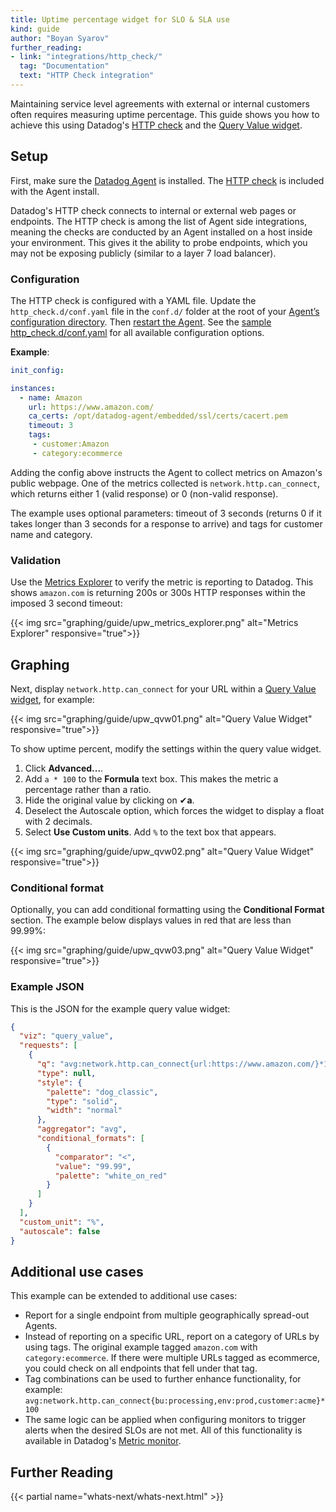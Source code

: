 ```yaml
---
title: Uptime percentage widget for SLO & SLA use
kind: guide
author: "Boyan Syarov"
further_reading:
- link: "integrations/http_check/"
  tag: "Documentation"
  text: "HTTP Check integration"
---
```


Maintaining service level agreements with external or internal customers often requires measuring uptime percentage. This guide shows you how to achieve this using Datadog's [HTTP check][1] and the [Query Value widget][2].

## Setup

First, make sure the [Datadog Agent][3] is installed. The [HTTP check][1] is included with the Agent install.

Datadog's HTTP check connects to internal or external web pages or endpoints. The HTTP check is among the list of Agent side integrations, meaning the checks are conducted by an Agent installed on a host inside your environment. This gives it the ability to probe endpoints, which you may not be exposing publicly (similar to a layer 7 load balancer).

### Configuration

The HTTP check is configured with a YAML file. Update the `http_check.d/conf.yaml` file in the `conf.d/` folder at the root of your [Agent’s configuration directory][4]. Then [restart the Agent][5]. See the [sample http_check.d/conf.yaml][6] for all available configuration options.

**Example**:

```yaml
init_config:

instances:
  - name: Amazon
    url: https://www.amazon.com/
    ca_certs: /opt/datadog-agent/embedded/ssl/certs/cacert.pem
    timeout: 3
    tags:
     - customer:Amazon
     - category:ecommerce
```

Adding the config above instructs the Agent to collect metrics on Amazon's public webpage. One of the metrics collected is `network.http.can_connect`, which returns either 1 (valid response) or 0 (non-valid response).

The example uses optional parameters: timeout of 3 seconds (returns 0 if it takes longer than 3 seconds for a response to arrive) and tags for customer name and category.

### Validation

Use the [Metrics Explorer][7] to verify the metric is reporting to Datadog. This shows `amazon.com` is returning 200s or 300s HTTP responses within the imposed 3 second timeout:

{{< img src="graphing/guide/upw_metrics_explorer.png" alt="Metrics Explorer" responsive="true">}}

## Graphing

Next, display `network.http.can_connect` for your URL within a [Query Value widget][2], for example:

{{< img src="graphing/guide/upw_qvw01.png" alt="Query Value Widget" responsive="true">}}

To show uptime percent, modify the settings within the query value widget.

1. Click **Advanced...**.
2. Add `a * 100` to the **Formula** text box. This makes the metric a percentage rather than a ratio.
3. Hide the original value by clicking on ✔**a**.
4. Deselect the Autoscale option, which forces the widget to display a float with 2 decimals.
5. Select **Use Custom units**. Add `%` to the text box that appears.

{{< img src="graphing/guide/upw_qvw02.png" alt="Query Value Widget" responsive="true">}}

### Conditional format

Optionally, you can add conditional formatting using the **Conditional Format** section. The example below displays values in red that are less than 99.99%:

{{< img src="graphing/guide/upw_qvw03.png" alt="Query Value Widget" responsive="true">}}

### Example JSON

This is the JSON for the example query value widget:

```json
{
  "viz": "query_value",
  "requests": [
    {
      "q": "avg:network.http.can_connect{url:https://www.amazon.com/}*100",
      "type": null,
      "style": {
        "palette": "dog_classic",
        "type": "solid",
        "width": "normal"
      },
      "aggregator": "avg",
      "conditional_formats": [
        {
          "comparator": "<",
          "value": "99.99",
          "palette": "white_on_red"
        }
      ]
    }
  ],
  "custom_unit": "%",
  "autoscale": false
}
```

## Additional use cases

This example can be extended to additional use cases:

* Report for a single endpoint from multiple geographically spread-out Agents.
* Instead of reporting on a specific URL, report on a category of URLs by using tags. The original example tagged `amazon.com` with `category:ecommerce`. If there were multiple URLs tagged as ecommerce, you could check on all endpoints that fell under that tag.
* Tag combinations can be used to further enhance functionality, for example:
    `avg:network.http.can_connect{bu:processing,env:prod,customer:acme}*100`
* The same logic can be applied when configuring monitors to trigger alerts when the desired SLOs are not met. All of this functionality is available in Datadog's [Metric monitor][8].

## Further Reading

{{< partial name="whats-next/whats-next.html" >}}

[1]: /integrations/http_check
[2]: /graphing/dashboards/widgets/#query-value
[3]: https://app.datadoghq.com/account/settings#agent
[4]: /agent/guide/agent-configuration-files
[5]: /agent/guide/agent-commands/?tab=agentv6#restart-the-agent
[6]: https://github.com/DataDog/integrations-core/blob/master/http_check/datadog_checks/http_check/data/conf.yaml.example
[7]: https://app.datadoghq.com/metric/explorer
[8]: /monitors/monitor_types/metric
